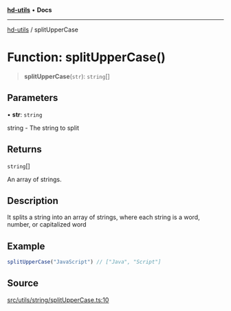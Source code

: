 [**hd-utils**](../README.md) • **Docs**

***

[hd-utils](../globals.md) / splitUpperCase

# Function: splitUpperCase()

> **splitUpperCase**(`str`): `string`[]

## Parameters

• **str**: `string`

string - The string to split

## Returns

`string`[]

An array of strings.

## Description

It splits a string into an array of strings, where each string is a word, number, or capitalized
word

## Example

```ts
splitUpperCase("JavaScript") // ["Java", "Script"]
```

## Source

[src/utils/string/splitUpperCase.ts:10](https://github.com/AhmadHddad/h-utils/blob/f7bb9ae71f981ffef49079271b9540862594b7e6/src/utils/string/splitUpperCase.ts#L10)

